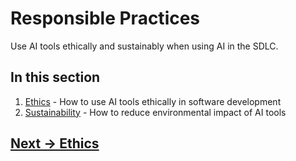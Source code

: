 # Responsible Practices

Use AI tools ethically and sustainably when using AI in the SDLC.

## In this section

1. [Ethics](ethics.md) - How to use AI tools ethically in software development
2. [Sustainability](sustainability.md) - How to reduce environmental impact of AI tools

## [Next -> Ethics](ethics.md) 